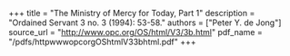 +++
title = "The Ministry of Mercy for Today, Part 1"
description = "Ordained Servant 3 no. 3 (1994): 53-58."
authors = ["Peter Y. de Jong"]
source_url = "http://www.opc.org/OS/html/V3/3b.html"
pdf_name = "/pdfs/httpwwwopcorgOShtmlV33bhtml.pdf"
+++
